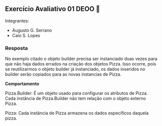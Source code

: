 ## Exercício Avaliativo 01 DEOO 🍕

Integrantes:
- Augusto G. Serrano
- Caio S. Lopes

### Resposta
No exemplo citado o objeto builder precisa ser instanciado duas vezes para que não haja dados errados na criação dos objetos Pizza. Isso ocorre, pois se reutilizarmos o objeto builder já instanciado, os dados inseridos no builder serão copiados para as novas instancias de Pizza.

**Comportamento**

Pizza.Builder: É um objeto usado para configurar os atributos de Pizza. Cada instância de Pizza.Builder não tem relação com o objeto externo Pizza.

Pizza: Cada instância de Pizza armazena os dados específicos daquela pizza.


